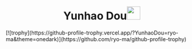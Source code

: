 <h1 align="center">Yunhao Dou<img src="https://media.giphy.com/media/hvRJCLFzcasrR4ia7z/giphy.gif" width="35"></h1>
[![trophy](https://github-profile-trophy.vercel.app/?YunhaoDou=ryo-ma&theme=onedark)](https://github.com/ryo-ma/github-profile-trophy)
